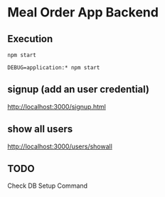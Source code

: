 # Meal Order App Backend
## Execution
```shell
npm start
```
```shell
DEBUG=application:* npm start
```
## signup (add an user credential)
[http://localhost:3000/signup.html](http://localhost:3000/signup.html)
## show all users
[http://localhost:3000/users/showall](http://localhost:3000/users/showall)
## TODO
Check DB Setup Command